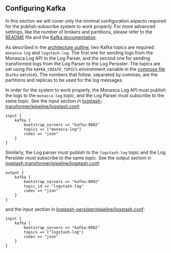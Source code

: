 ## Configuring Kafka
In this section we will cover only the minimal configuration aspects required for the publish-subscribe system to work properly. For more advanced settings, like the number of brokers and partitions, please refer to the [README](../../kafka/README.md) file and the [Kafka documentation][1].

As described in the [architecture outline](../architecture.md), two Kafka topics are required: `monasca-log` and `logstash-log`. The first one for sending logs from the Monasca Log API to the Log Parser, and the second one for sending transformed logs from the Log Parser to the Log Persister. The topics are set using the `KAFKA_CREATE_TOPICS` environment variable in the [compose file](../../docker-compose.yml) (`kafka` service). The numbers that follow, separated by commas, are the partitions and replicas to be used for the log messages.

In order for the system to work properly, the Monasca Log API must publish the logs to the `monasca-log` topic, and the Log Parser must subscribe to the same topic. See the input section in [logstash-transformer/pipeline/logstash.conf](../../logstash-transformer/pipeline/logstash.conf):

    input {
        kafka {
            bootstrap_servers => "kafka:9092"
            topics => ["monasca-log"]
            codec => "json"
        }
    }

Similarly, the Log parser must publish to the `logstash-log` topic and the Log Persister must subscribe to the same topic. See the output section in [logstash-transformer/pipeline/logstash.conf](../../logstash-transformer/pipeline/logstash.conf):

    output {
        kafka {
            bootstrap_servers => "kafka:9092"
            topic_id => "logstash-log"
            codec => "json"
        }
    }

 and the input section in [logstash-persister/pipeline/logstash.conf](../../logstash-persister/pipeline/logstash.conf):

    input {
        kafka {
            bootstrap_servers => "kafka:9092"
            topics => ["logstash-log"]
            codec => "json"
        }
    }

[1]:http://kafka.apache.org/
